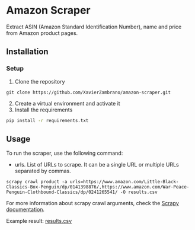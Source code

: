 # Amazon Scraper
Extract ASIN (Amazon Standard Identification Number), name and price from Amazon product pages.

## Installation

### Setup
1. Clone the repository 
```
git clone https://github.com/XavierZambrano/amazon-scraper.git
```
2. Create a virtual environment and activate it
3. Install the requirements
```bash
pip install -r requirements.txt
```

## Usage
To run the scraper, use the following command: 
- urls. List of URLs to scrape. It can be a single URL or multiple URLs separated by commas.
```
scrapy crawl product -a urls=https://www.amazon.com/Little-Black-Classics-Box-Penguin/dp/0141398876/,https://www.amazon.com/War-Peace-Penguin-Clothbound-Classics/dp/0241265541/ -O results.csv
```
For more information about scrapy crawl arguments, check the [Scrapy documentation](https://docs.scrapy.org/en/latest/topics/commands.html#std-command-crawl).

Example result: [results.csv](assets/results.csv)
